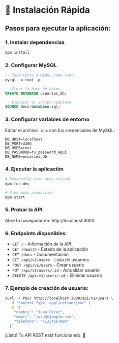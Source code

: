 # 🚀 Instalación Rápida

## Pasos para ejecutar la aplicación:

### 1. Instalar dependencias

```bash
npm install
```

### 2. Configurar MySQL

```sql
-- Conectarse a MySQL como root
mysql -u root -p

-- Crear la base de datos
CREATE DATABASE usuarios_db;

-- Ejecutar el script completo
SOURCE docs/database.sql;
```

### 3. Configurar variables de entorno

Editar el archivo `.env` con tus credenciales de MySQL:

```env
DB_HOST=localhost
DB_PORT=3306
DB_USER=root
DB_PASSWORD=tu_password_aqui
DB_NAME=usuarios_db
```

### 4. Ejecutar la aplicación

```bash
# Desarrollo (con auto-reload)
npm run dev

# O en modo producción
npm start
```

### 5. Probar la API

Abre tu navegador en: http://localhost:3000

### 6. Endpoints disponibles:

- `GET /` - Información de la API
- `GET /health` - Estado de la aplicación
- `GET /docs` - Documentación
- `GET /api/v1/users` - Lista de usuarios
- `POST /api/v1/users` - Crear usuario
- `PUT /api/v1/users/:id` - Actualizar usuario
- `DELETE /api/v1/users/:id` - Eliminar usuario

### 7. Ejemplo de creación de usuario:

```bash
curl -X POST http://localhost:3000/api/v1/users \
  -H "Content-Type: application/json" \
  -d '{
    "nombre": "Juan Pérez",
    "email": "juan@ejemplo.com",
    "telefono": "+1234567890"
  }'
```

¡Listo! Tu API REST está funcionando. 🎉
